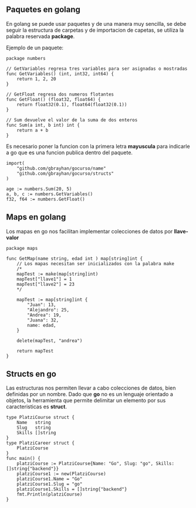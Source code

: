 ## Paquetes en **golang**
  
En golang se puede usar paquetes y de una manera muy sencilla, se debe seguir la estructura de carpetas y de importacion de capetas, se utiliza la palabra reservada **package**.  
  
Ejemplo de un paquete:  
  
```golang  
package numbers

// GetVariables regresa tres variables para ser asignadas o mostradas
func GetVariables() (int, int32, int64) {
	return 1, 2, 20
}

// GetFloat regresa dos numeros flotantes
func GetFloat() (float32, float64) {
	return float32(0.1), float64(float32(0.1))
}

// Sum devuelve el valor de la suma de dos enteros
func Sum(a int, b int) int {
	return a + b
}
```  
Es necesario poner la funcion con la primera letra **mayuscula** para indicarle a go que es una funcion publica dentro del paquete.  
  
```golang  
import(
	"github.com/gbrayhan/gocurso/name"
	"github.com/gbrayhan/gocurso/structs"
)

age := numbers.Sum(20, 5)
a, b, c := numbers.GetVariables()
f32, f64 := numbers.GetFloat()

```   
  
## Maps en **golang**   
Los mapas en go nos facilitan implementar colecciones de datos por **llave-valor**  
  
```golang   
package maps

func GetMap(name string, edad int ) map[string]int {
	// Los mapas necesitan ser inicializados con la palabra make
	/*
	mapTest := make(map[string]int)
	mapTest["llave1"] = 1
	mapTest["llave2"] = 23
	*/

	mapTest := map[string]int {
		"Juan": 13,
		"Alejandro": 25,
		"Andrea": 19,
		"Juana": 32,
		name: edad,
	}

	delete(mapTest, "andrea")

	return mapTest
}
```  
## Structs en **go**  
  
Las estructuras nos permiten llevar a cabo colecciones de datos, bien definidas por un nombre. Dado que **go** no es un lenguaje orientado a objetos, la herramienta que permite delimitar un elemento por sus caracteristicas es **struct**.  
  
```golang   
type PlatziCourse struct {
	Name   string
	Slug   string
	Skills []string
}
type PlatziCareer struct {
	PlatziCourse
}
func main() {
	platziCourse := PlatziCourse{Name: "Go", Slug: "go", Skills: []string{"backend"}}
	platziCourse1 := new(PlatziCourse)
	platziCourse1.Name = "Go"
	platziCourse1.Slug = "go"
	platziCourse1.Skills = []string{"backend"}
	fmt.Println(platziCourse)
}
```  

